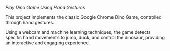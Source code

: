 *Play Dino Game Using Hand Gestures*

This project implements the classic Google Chrome Dino Game, controlled through hand gestures. 

Using a webcam and machine learning techniques, the game detects specific hand movements to jump, duck, and control the dinosaur, providing an interactive and engaging experience.
